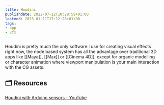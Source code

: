 ```yaml
---
title: Houdini
publishdate: 2022-07-12T10:28:59+01:00
lastmod: 2023-01-11T17:12:28+01:00
tags: 
- app
- vfx
---
```










Houdini is pretty much the only software I use for creating visual effects right now, the node based system has all the advantage over traditional 3D apps like [[Maya]], [[Max]] or [[Cinema 4D]], except for organic modelling or character animation where viewport manipulation is your main interaction with the CG assets.





## 🗂 Resources 



[Houdini with Arduino sensors - YouTube](https://www.youtube.com/watch?v=6iPyP-_NYlE&list=PLyzn6-dYuCbG9Or1MtjbB1a0Z7wLLR1_o)



